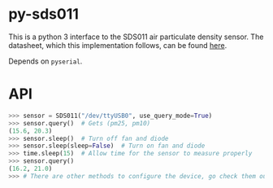 # py-sds011

This is a python 3 interface to the SDS011 air particulate density sensor. The
datasheet, which this implementation follows, can be found [here](https://cdn.sparkfun.com/assets/parts/1/2/2/7/5/Laser_Dust_Sensor_Control_Protocol_V1.3.pdf).

Depends on `pyserial`.
# API
```python
>>> sensor = SDS011("/dev/ttyUSB0", use_query_mode=True)
>>> sensor.query()  # Gets (pm25, pm10)
(15.6, 20.3)
>>> sensor.sleep()  # Turn off fan and diode
>>> sensor.sleep(sleep=False)  # Turn on fan and diode
>>> time.sleep(15)  # Allow time for the sensor to measure properly
>>> sensor.query()
(16.2, 21.0)
>>> # There are other methods to configure the device, go check them out.
```

